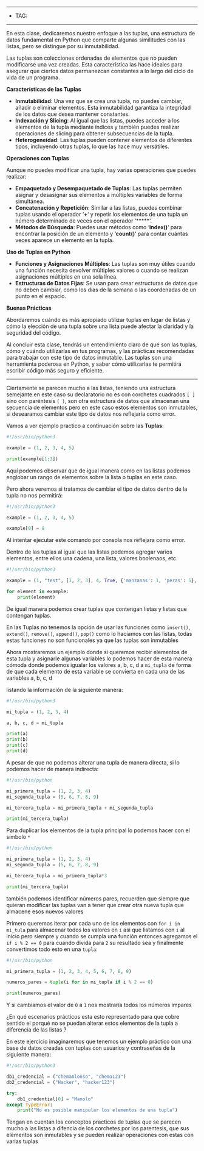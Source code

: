 
----
- TAG: 
----
En esta clase, dedicaremos nuestro enfoque a las tuplas, una estructura de datos fundamental en Python que comparte algunas similitudes con las listas, pero se distingue por su inmutabilidad.

Las tuplas son colecciones ordenadas de elementos que no pueden modificarse una vez creadas. Esta característica las hace ideales para asegurar que ciertos datos permanezcan constantes a lo largo del ciclo de vida de un programa.

**Características de las Tuplas**

- **Inmutabilidad**: Una vez que se crea una tupla, no puedes cambiar, añadir o eliminar elementos. Esta inmutabilidad garantiza la integridad de los datos que desea mantener constantes.
- **Indexación y Slicing**: Al igual que las listas, puedes acceder a los elementos de la tupla mediante índices y también puedes realizar operaciones de slicing para obtener subsecuencias de la tupla.
- **Heterogeneidad**: Las tuplas pueden contener elementos de diferentes tipos, incluyendo otras tuplas, lo que las hace muy versátiles.

**Operaciones con Tuplas**

Aunque no puedes modificar una tupla, hay varias operaciones que puedes realizar:

- **Empaquetado y Desempaquetado de Tuplas**: Las tuplas permiten asignar y desasignar sus elementos a múltiples variables de forma simultánea.
- **Concatenación y Repetición**: Similar a las listas, puedes combinar tuplas usando el operador ‘**+**‘ y repetir los elementos de una tupla un número determinado de veces con el operador ‘*****‘.
- **Métodos de Búsqueda**: Puedes usar métodos como ‘**index()**‘ para encontrar la posición de un elemento y ‘**count()**‘ para contar cuántas veces aparece un elemento en la tupla.

**Uso de Tuplas en Python**

- **Funciones y Asignaciones Múltiples**: Las tuplas son muy útiles cuando una función necesita devolver múltiples valores o cuando se realizan asignaciones múltiples en una sola línea.
- **Estructuras de Datos Fijas**: Se usan para crear estructuras de datos que no deben cambiar, como los días de la semana o las coordenadas de un punto en el espacio.

**Buenas Prácticas**

Abordaremos cuándo es más apropiado utilizar tuplas en lugar de listas y cómo la elección de una tupla sobre una lista puede afectar la claridad y la seguridad del código.

Al concluir esta clase, tendrás un entendimiento claro de qué son las tuplas, cómo y cuándo utilizarlas en tus programas, y las prácticas recomendadas para trabajar con este tipo de datos inmutable. Las tuplas son una herramienta poderosa en Python, y saber cómo utilizarlas te permitirá escribir código más seguro y eficiente.

----

Ciertamente se parecen mucho a las listas, teniendo una estructura semejante en este caso su declaratorio no es con corchetes cuadrados `[ ]` sino con paréntesis `( )`, son otra estructura de datos que almacenan una secuencia de elementos pero en este caso estos elementos son inmutables, si desearamos cambiar este tipo de datos nos reflejaria como error.

Vamos a ver ejemplo practico a continuación sobre las **Tuplas**:

```python
#!/usr/bin/python3

example = (1, 2, 3, 4, 5)

print(example[1:3])
```

Aquí podemos observar que de igual manera como en las listas podemos englobar un rango de elementos sobre la lista o tuplas en este caso.

Pero ahora veremos si tratamos de cambiar el tipo de datos dentro de la tupla no nos permitirá:

```python
#!/usr/bin/python3

example = (1, 2, 3, 4, 5)

example[0] = 8
```

Al intentar ejecutar este comando por consola nos reflejara como error.

Dentro de las tuplas al igual que las listas podemos agregar varios elementos, entre ellos una cadena, una lista, valores boolenaos, etc.

```python
#!/usr/bin/python3

example = (1, "test", [1, 2, 3], 4, True, {'manzanas': 1, 'peras': 5}, 5)

for element in example:
	print(element)
```

De igual manera podemos crear tuplas que contengan listas y listas que contengan tuplas.

En las Tuplas no tenemos la opción de usar las funciones como `insert()`, `extend()`, `remove()`, `append()`, `pop()` como lo hacíamos con las listas, todas estas funciones no son funcionales ya que las tuplas son inmutables

Ahora mostraremos un ejemplo donde si queremos recibir elementos de esta tupla y asignarle algunas variables lo podemos hacer de esta manera cómoda donde podemos igualar los valores a, b, c, d a `mi_tupla` de forma de que cada elemento de esta variable se convierta en cada una de las variables a, b, c, d 

listando la información de la siguiente manera:

```python
#!/usr/bin/python3

mi_tupla = (1, 2, 3, 4)

a, b, c, d = mi_tupla

print(a)
print(b)
print(c)
print(d)
```

A pesar de que no podemos alterar una tupla de manera directa, si lo podemos hacer de manera indirecta:

```python
#!/usr/bin/python

mi_primera_tupla = (1, 2, 3, 4)
mi_segunda_tupla = (5, 6, 7, 8, 9)

mi_tercera_tupla = mi_primera_tupla + mi_segunda_tupla

print(mi_tercera_tupla)
```

Para duplicar los elementos de la tupla principal lo podemos hacer con el símbolo `*`

```python
#!/usr/bin/python

mi_primera_tupla = (1, 2, 3, 4)
mi_segunda_tupla = (5, 6, 7, 8, 9)

mi_tercera_tupla = mi_primera_tupla*3

print(mi_tercera_tupla)
```

también podemos identificar números pares, recuerden que siempre que quieran modificar las tuplas van a tener que crear otra nueva tupla que almacene esos nuevos valores

Primero queremos iterar por cada uno de los elementos con `for i in mi_tula` para almacenar todos los valores en `i` asi que listamos con `i` al inicio pero siempre y cuando se cumpla una función entonces agregamos el `if i % 2 == 0` para cuando divida para `2` su resultado sea y finalmente convertimos todo esto en una `tupla`:

```python
#!/usr/bin/python

mi_primera_tupla = (1, 2, 3, 4, 5, 6, 7, 8, 9)

numeros_pares = tuple(i for in mi_tupla if i % 2 == 0)

print(numeros_pares)
```

Y si cambiamos el valor de `0` a `1` nos mostraría todos los números impares

¿En qué escenarios prácticos esta esto representado para que cobre sentido el porqué no se puedan alterar estos elementos de la tupla a diferencia de las listas ?

En este ejercicio imaginaremos que tenemos un ejemplo práctico con una base de datos creadas con tuplas con usuarios y contraseñas de la siguiente manera:

```python
#!/usr/bin/python3

db1_credencial = ("chemaAlonso", "chema123")
db2_credencial = ("Hacker", "hacker123")

try:
	db1_credential[0] = "Manolo"
except TypeError:
	print("No es posible manipular los elementos de una tupla")
```

Tengan en cuentan los conceptos practicos de tuplas que se parecen mucho a las listas a difencia de los corchetes por los parentesis, que sus elementos son inmutables y se pueden realizar operaciones con estas con varias tuplas 